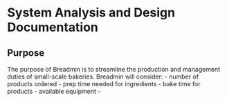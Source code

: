 # System Analysis and Design Documentation
## Purpose
The purpose of Breadmin is to streamline the production and management duties of small-scale bakeries.
Breadmin will consider:
	- number of products ordered
	- prep time needed for ingredients
	- bake time for products
	- available equipment
	- 
